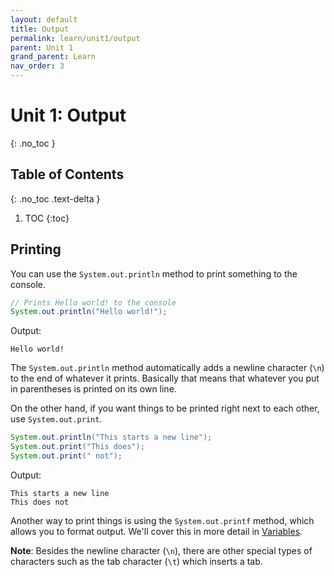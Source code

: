 ```yaml
---
layout: default
title: Output
permalink: learn/unit1/output
parent: Unit 1
grand_parent: Learn
nav_order: 3
---
```


# Unit 1: Output

{: .no_toc }

## Table of Contents

{: .no_toc .text-delta }

1. TOC
   {:toc}

## Printing

You can use the `System.out.println` method to print something to the console.

```java
// Prints Hello world! to the console
System.out.println("Hello world!");
```

Output:

```
Hello world!
```

The `System.out.println` method automatically adds a newline character (`\n`) to the end of whatever it prints. Basically that means that whatever you put in parentheses is printed on its own line.

On the other hand, if you want things to be printed right next to each other, use `System.out.print`.

```java
System.out.println("This starts a new line");
System.out.print("This does");
System.out.print(" not");
```

Output:

```
This starts a new line
This does not
```

Another way to print things is using the `System.out.printf` method, which allows you to format output. We'll cover this in more detail in [Variables](/learn-code/learn/unit1/variables/).

**Note**: Besides the newline character (`\n`), there are other special types of characters such as the tab character (`\t`) which inserts a tab.
